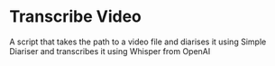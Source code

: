 # Transcribe Video

A script that takes the path to a video file and diarises it using Simple Diariser and transcribes it using Whisper from OpenAI